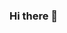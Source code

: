 ### Hi there 👋

<!--
**deepakmoud/deepakmoud** is a ✨ _special_ ✨ repository because its `README.md` (this file) appears on your GitHub profile.


